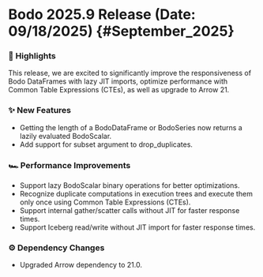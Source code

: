 # Bodo 2025.9 Release (Date: 09/18/2025) {#September_2025}
### 🎉 Highlights

This release, we are excited to significantly improve the responsiveness of Bodo DataFrames with lazy JIT imports, optimize performance with Common Table Expressions (CTEs), as well as upgrade to Arrow 21.

### ✨ New Features

- Getting the length of a BodoDataFrame or BodoSeries now returns a lazily evaluated BodoScalar.
- Add support for subset argument to drop_duplicates.

### 🏎️ Performance Improvements

- Support lazy BodoScalar binary operations for better optimizations.
- Recognize duplicate computations in execution trees and execute them only once using Common Table Expressions (CTEs).
- Support internal gather/scatter calls without JIT for faster response times.
- Support Iceberg read/write without JIT import for faster response times.

### ⚙️ Dependency Changes

- Upgraded Arrow dependency to 21.0.

